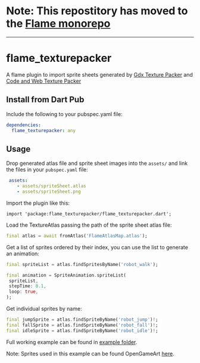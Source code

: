 # Note: This repostitory has moved to the [Flame monorepo](https://github.com/flame-engine/flame/tree/main/packages/flame_texturepacker)

---

# flame_texturepacker

A flame plugin to import sprite sheets generated by [Gdx Texture Packer][2] and [Code and Web Texture Packer][1]

## Install from Dart Pub

Include the following to your pubspec.yaml file:

```yaml
dependencies:
  flame_texturepacker: any
 ```
 
## Usage
 
Drop generated atlas file and sprite sheet images into the  `assets/` and link the files in your `pubspec.yaml` file:
 
```yaml
 assets:
    - assets/spriteSheet.atlas
    - assets/spriteSheet.png
 ```
 
Import the plugin like this:

`import 'package:flame_texturepacker/flame_texturepacker.dart';`
 
Load the TextureAtlas passing the path of the sprite sheet atlas file:

```Dart
final atlas = await fromAtlas('FlameAtlasMap.atlas');
```

Get a list of sprites ordered by their index, you can use the list to generate an animation:
 
```Dart
final spriteList = atlas.findSpritesByName('robot_walk');

final animation = SpriteAnimation.spriteList(
 spriteList,
 stepTime: 0.1,
 loop: true,
);
 ```

Get individual sprites by name:

```Dart
final jumpSprite = atlas.findSpriteByName('robot_jump')!;
final fallSprite = atlas.findSpriteByName('robot_fall')!;
final idleSprite = atlas.findSpriteByName('robot_idle')!;
```

Full working example can be found in [example folder][3].

Note: Sprites used in this example can be found OpenGameArt [here][4].

[1]: https://www.codeandweb.com/texturepacker 'Code & Web Texture Packer'
[2]: https://github.com/crashinvaders/gdx-texture-packer-gui 'Gdx Texture Packer'
[3]: /example/lib/main.dart 'Full working example'
[4]: https://opengameart.org/content/toon-characters-1 'Robot sprite'
